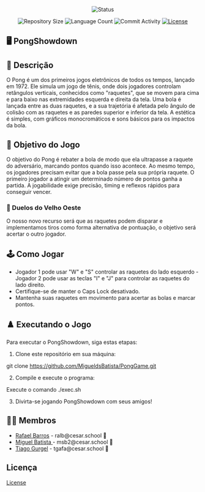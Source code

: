 <p align="center">
  <img
    src="https://img.shields.io/badge/Status-Em%20desenvolvimento-green?style=flat-square"
    alt="Status"
  />
</p>

<p align="center">
  <img
    src="https://img.shields.io/github/repo-size/Sofia-Saraiva/Semester3-CESAR-School?style=flat"
    alt="Repository Size"
  />
  <img
    src="https://img.shields.io/github/languages/count/Sofia-Saraiva/Semester3-CESAR-School?style=flat&logo=python"
    alt="Language Count"
  />
  <img 
    src="https://img.shields.io/github/commit-activity/t/Sofia-Saraiva/Semester3-CESAR-School?style=flat&logo=github"
    alt="Commit Activity"
  />
  <a href="LICENSE.md"
    ><img
      src="https://img.shields.io/github/license/Sofia-Saraiva/Semester3-CESAR-School"
      alt="License"
  /></a>
</p>

## 🖥️ PongShowdown

## 📄 Descrição

O Pong é um dos primeiros jogos eletrônicos de todos os tempos, lançado em 1972. Ele simula um jogo de tênis, onde dois jogadores controlam retângulos verticais, conhecidos como "raquetes", que se movem para cima e para baixo nas extremidades esquerda e direita da tela. Uma bola é lançada entre as duas raquetes, e a sua trajetória é afetada pelo ângulo de colisão com as raquetes e as paredes superior e inferior da tela. A estética é simples, com gráficos monocromáticos e sons básicos para os impactos da bola.

## 🎲 Objetivo do Jogo

O objetivo do Pong é rebater a bola de modo que ela ultrapasse a raquete do adversário, marcando pontos quando isso acontece. Ao mesmo tempo, os jogadores precisam evitar que a bola passe pela sua própria raquete. O primeiro jogador a atingir um determinado número de pontos ganha a partida. A jogabilidade exige precisão, timing e reflexos rápidos para conseguir vencer.

### 🤠 Duelos do Velho Oeste
O nosso novo recurso será que as raquetes podem disparar e implementamos tiros como forma alternativa de pontuação, o objetivo será acertar o outro jogador.

## 🕹️ Como Jogar

- Jogador 1 pode usar "W" e "S" controlar as raquetes do lado esquerdo
 -Jogador 2 pode usar as teclas "I" e "J" para controlar as raquetes do lado direito.
- Certifique-se de manter o Caps Lock desativado.
- Mantenha suas raquetes em movimento para acertar as bolas e marcar pontos.

## ♟️ Executando o Jogo

Para executar o PongShowdown, siga estas etapas:

1. Clone este repositório em sua máquina:

  git clone https://github.com/MigueldsBatista/PongGame.git

2. Compile e execute o programa:

  Execute o comando ./exec.sh

3. Divirta-se jogando PongShowdown com seus amigos!

## 👩‍💻 Membros

<ul>
  <li>
    <a href="https://github.com/raf7525">Rafael Barros</a> -
    ralb@cesar.school 📩
  </li>
  <li>
    <a href="https://github.com/MigueldsBatista">Miguel Batista </a> -
    msb2@cesar.school 📩
  </li>
  <li>
    <a href="https://github.com/ticogafa">Tiago Gurgel</a> -
    tgafa@cesar.school 📩
  </li>
</ul>


## Licença

<a href="https://github.com/MigueldsBatista/PongGame/blob/main/LICENSE">License</a>
